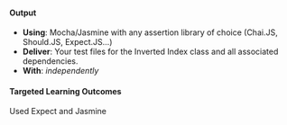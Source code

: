 #### Output
- **Using**: Mocha/Jasmine with any assertion library of choice (Chai.JS, Should.JS, Expect.JS...)
- **Deliver**: Your test files for the Inverted Index class and all associated dependencies.
- **With**: *independently*

#### Targeted Learning Outcomes
Used Expect and Jasmine